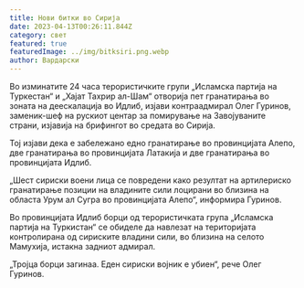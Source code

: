 ```yaml
---
title: Нови битки во Сирија
date: 2023-04-13T00:26:11.844Z
category: свет
featured: true
featuredImage: ../img/bitksiri.png.webp
author: Вардарски
---
```


Во изминатите 24 часа терористичките групи „Исламска партија на Туркестан“ и „Хајат Тахрир ал-Шам“ отворија пет гранатирања во зоната на деескалација во Идлиб, изјави контраадмирал Олег Гуринов, заменик-шеф на рускиот центар за помирување на Завојуваните страни, изјавија на брифингот во средата во Сирија.

Тој изјави дека е забележано едно гранатирање во провинцијата Алепо, две гранатирања во провинцијата Латакија и две гранатирања во провинцијата Идлиб.

„Шест сириски воени лица се повредени како резултат на артилериско гранатирање позиции на владините сили лоцирани во близина на областа Урум ал Сугра во провинцијата Алепо“, информира Гуринов.

Во провинцијата Идлиб борци од терористичката група „Исламска партија на Туркистан“ се обиделе да навлезат на територијата контролирана од сириските владини сили, во близина на селото Мамухија, истакна задниот адмирал.

„Тројца борци загинаа. Еден сириски војник е убиен“, рече Олег Гуринов.
